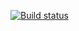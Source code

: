 [![Build status](https://ci.appveyor.com/api/projects/status/pfukpwlntsa4ohd1?svg=true)](https://ci.appveyor.com/project/ProX88/autotestcards)